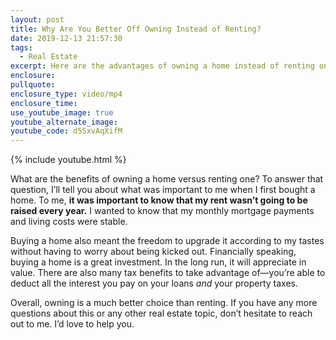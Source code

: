 ```yaml
---
layout: post
title: Why Are You Better Off Owning Instead of Renting?
date: 2019-12-13 21:57:30
tags:
  - Real Estate
excerpt: Here are the advantages of owning a home instead of renting one.
enclosure:
pullquote:
enclosure_type: video/mp4
enclosure_time:
use_youtube_image: true
youtube_alternate_image:
youtube_code: d5SxvAqXifM
---
```


{% include youtube.html %}

What are the benefits of owning a home versus renting one? To answer that question, I’ll tell you about what was important to me when I first bought a home. To me, **it was important to know that my rent wasn’t going to be raised every year.** I wanted to know that my monthly mortgage payments and living costs were stable.&nbsp;

Buying a home also meant the freedom to upgrade it according to my tastes without having to worry about being kicked out. Financially speaking, buying a home is a great investment. In the long run, it will appreciate in value. There are also many tax benefits to take advantage of—you’re able to deduct all the interest you pay on your loans *and* your property taxes.

Overall, owning is a much better choice than renting. If you have any more questions about this or any other real estate topic, don’t hesitate to reach out to me. I’d love to help you.&nbsp;

&nbsp;